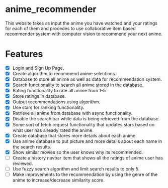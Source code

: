 # anime_recommender
This website takes as input the anime you have watched and your ratings for each of them and procedes to use collaborative item based recommender system with computer vision to recommend your next anime.

# Features
- [x] Login and Sign Up Page.
- [x] Create algorithm to recommend anime selections.
- [x] Database to store all anime as well as data for recommendation system.
- [x] Search functionality to search all anime stored in the database.
- [x] Rating functionality to rate all anime from 1-5.
- [x] Store ratings in database.
- [x] Output recommendations using algorithm.
- [x] Use stars for ranking functionality.
- [x] Retrieve all anime from database with async functionality.
- [x] Disable the search bar while data is being retrieved from the database.
- [x] Some sort of fetch request functionality that updates stars based on what user has already rated the anime.
- [x] Create database that stores more details about each anime.
- [x] Use anime database to put picture and more details about each name in the search results.
- [x] Show similar movies so the user knows why its recommended.
- [ ] Create a history navbar item that shows all the ratings of anime user has reviewed.
- [ ] Use fuzzy search algorithm and limit search results to only 5.
- [ ] Make improvements to the recommendation by using the genre of the anime to increase/decrease similarity score.
